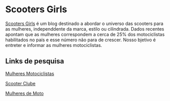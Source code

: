# Scooters Girls

[Scooters Girls](http://brainstorming.pythonanywhere.com) é um blog destinado a abordar o universo 
das scooters para as mulheres, independdente da marca, estilo ou cilindrada. 
Dados recentes apontam que as mulheres correspondem a cerca de 25% dos motociclistas habilitados no
país e esse número não para de crescer. Nosso bjetivo é entreter e informar as mulheres motociclistas.

## Links de pesquisa

[Mulheres Motociclistas](http://mulheres-motociclistas.blogspot.com.br/)

[Scooter Clube](http://www.scooterclube.com.br/)

[Mulheres de Moto](http://mulheresdemoto.com.br/)
